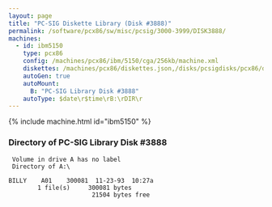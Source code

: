 ```yaml
---
layout: page
title: "PC-SIG Diskette Library (Disk #3888)"
permalink: /software/pcx86/sw/misc/pcsig/3000-3999/DISK3888/
machines:
  - id: ibm5150
    type: pcx86
    config: /machines/pcx86/ibm/5150/cga/256kb/machine.xml
    diskettes: /machines/pcx86/diskettes.json,/disks/pcsigdisks/pcx86/diskettes.json
    autoGen: true
    autoMount:
      B: "PC-SIG Library Disk #3888"
    autoType: $date\r$time\rB:\rDIR\r
---
```


{% include machine.html id="ibm5150" %}

### Directory of PC-SIG Library Disk #3888

     Volume in drive A has no label
     Directory of A:\

    BILLY    A01    300081  11-23-93  10:27a
            1 file(s)     300081 bytes
                           21504 bytes free

